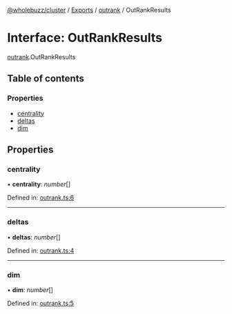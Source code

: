 [@wholebuzz/cluster](../README.md) / [Exports](../modules.md) / [outrank](../modules/outrank.md) / OutRankResults

# Interface: OutRankResults

[outrank](../modules/outrank.md).OutRankResults

## Table of contents

### Properties

- [centrality](outrank.outrankresults.md#centrality)
- [deltas](outrank.outrankresults.md#deltas)
- [dim](outrank.outrankresults.md#dim)

## Properties

### centrality

• **centrality**: *number*[]

Defined in: [outrank.ts:6](https://github.com/wholebuzz/cluster/blob/master/src/outrank.ts#L6)

___

### deltas

• **deltas**: *number*[]

Defined in: [outrank.ts:4](https://github.com/wholebuzz/cluster/blob/master/src/outrank.ts#L4)

___

### dim

• **dim**: *number*[]

Defined in: [outrank.ts:5](https://github.com/wholebuzz/cluster/blob/master/src/outrank.ts#L5)
